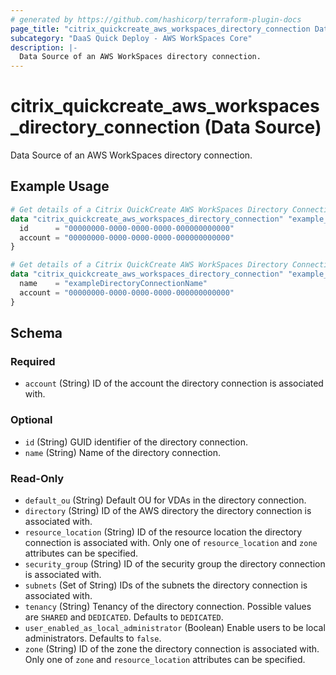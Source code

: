```yaml
---
# generated by https://github.com/hashicorp/terraform-plugin-docs
page_title: "citrix_quickcreate_aws_workspaces_directory_connection Data Source - citrix"
subcategory: "DaaS Quick Deploy - AWS WorkSpaces Core"
description: |-
  Data Source of an AWS WorkSpaces directory connection.
---
```


# citrix_quickcreate_aws_workspaces_directory_connection (Data Source)

Data Source of an AWS WorkSpaces directory connection.

## Example Usage

```terraform
# Get details of a Citrix QuickCreate AWS WorkSpaces Directory Connection with directory connection id and account id
data "citrix_quickcreate_aws_workspaces_directory_connection" "example_aws_workspaces_directory_connection" {
  id      = "00000000-0000-0000-0000-000000000000"
  account = "00000000-0000-0000-0000-000000000000"
}

# Get details of a Citrix QuickCreate AWS WorkSpaces Directory Connection with directory connection name and account id
data "citrix_quickcreate_aws_workspaces_directory_connection" "example_aws_workspaces_directory_connection" {
  name    = "exampleDirectoryConnectionName"
  account = "00000000-0000-0000-0000-000000000000"
}
```

<!-- schema generated by tfplugindocs -->
## Schema

### Required

- `account` (String) ID of the account the directory connection is associated with.

### Optional

- `id` (String) GUID identifier of the directory connection.
- `name` (String) Name of the directory connection.

### Read-Only

- `default_ou` (String) Default OU for VDAs in the directory connection.
- `directory` (String) ID of the AWS directory the directory connection is associated with.
- `resource_location` (String) ID of the resource location the directory connection is associated with. Only one of `resource_location` and `zone` attributes can be specified.
- `security_group` (String) ID of the security group the directory connection is associated with.
- `subnets` (Set of String) IDs of the subnets the directory connection is associated with.
- `tenancy` (String) Tenancy of the directory connection. Possible values are `SHARED` and `DEDICATED`. Defaults to `DEDICATED`.
- `user_enabled_as_local_administrator` (Boolean) Enable users to be local administrators. Defaults to `false`.
- `zone` (String) ID of the zone the directory connection is associated with. Only one of `zone` and `resource_location` attributes can be specified.